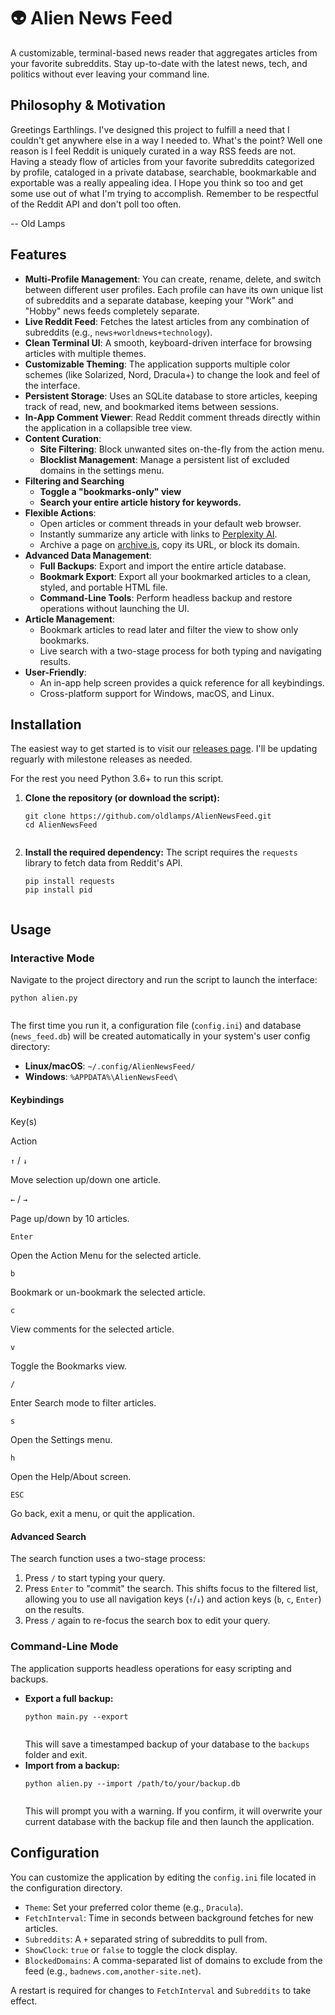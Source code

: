 # 👽 Alien News Feed

A customizable, terminal-based news reader that aggregates articles from your favorite subreddits. Stay up-to-date with the latest news, tech, and politics without ever leaving your command line.

## Philosophy & Motivation

Greetings Earthlings. I've designed this project to fulfill a need that I couldn't get anywhere else in a way I needed to.
What's the point? Well one reason is I feel Reddit is uniquely curated in a way RSS feeds are not. Having a steady flow of articles from your favorite subreddits categorized by profile, cataloged in a private database, searchable, bookmarkable and exportable was a really appealing idea. I Hope you think so too and get some use out of what I'm trying to accomplish. Remember to be respectful of the Reddit API and don't poll too often.

\-- Old Lamps

## Features

* **Multi-Profile Management**: You can create, rename, delete, and switch between different user profiles. Each profile can have its own unique list of subreddits and a separate database, keeping your "Work" and "Hobby" news feeds completely separate.
* **Live Reddit Feed**: Fetches the latest articles from any combination of subreddits (e.g., `news+worldnews+technology`).
* **Clean Terminal UI**: A smooth, keyboard-driven interface for browsing articles with multiple themes.
* **Customizable Theming**: The application supports multiple color schemes (like Solarized, Nord, Dracula+) to change the look and feel of the interface.
* **Persistent Storage**: Uses an SQLite database to store articles, keeping track of read, new, and bookmarked items between sessions.
* **In-App Comment Viewer**: Read Reddit comment threads directly within the application in a collapsible tree view.
* **Content Curation**:
  * **Site Filtering**: Block unwanted sites on-the-fly from the action menu.
  * **Blocklist Management**: Manage a persistent list of excluded domains in the settings menu.
* **Filtering and Searching**
   * **Toggle a "bookmarks-only" view**
   * **Search your entire article history for keywords.**
* **Flexible Actions**:
  * Open articles or comment threads in your default web browser.
  * Instantly summarize any article with links to [Perplexity AI](https://www.perplexity.ai/ "null").
  * Archive a page on [archive.is](https://archive.is "null"), copy its URL, or block its domain.
* **Advanced Data Management**:
  * **Full Backups**: Export and import the entire article database.
  * **Bookmark Export**: Export all your bookmarked articles to a clean, styled, and portable HTML file.
  * **Command-Line Tools**: Perform headless backup and restore operations without launching the UI.
* **Article Management**:
  * Bookmark articles to read later and filter the view to show only bookmarks.
  * Live search with a two-stage process for both typing and navigating results.
* **User-Friendly**:
  * An in-app help screen provides a quick reference for all keybindings.
  * Cross-platform support for Windows, macOS, and Linux.

## Installation

The easiest way to get started is to visit our [releases page](https://github.com/oldlamps/AlienNewsFeed/releases). I'll be updating reguarly with milestone releases as needed.

For the rest you need Python 3.6+ to run this script.

1. **Clone the repository (or download the script):**
   ```
   git clone https://github.com/oldlamps/AlienNewsFeed.git
   cd AlienNewsFeed


   ```
2. **Install the required dependency:** The script requires the `requests` library to fetch data from Reddit's API.
   ```
   pip install requests
   pip install pid


   ```

## Usage

### Interactive Mode

Navigate to the project directory and run the script to launch the interface:

```
python alien.py


```

The first time you run it, a configuration file (`config.ini`) and database (`news_feed.db`) will be created automatically in your system's user config directory:

* **Linux/macOS**: `~/.config/AlienNewsFeed/`
* **Windows**: `%APPDATA%\AlienNewsFeed\`

#### Keybindings

Key(s)

Action

`↑` / `↓`

Move selection up/down one article.

`←` / `→`

Page up/down by 10 articles.

`Enter`

Open the Action Menu for the selected article.

`b`

Bookmark or un-bookmark the selected article.

`c`

View comments for the selected article.

`v`

Toggle the Bookmarks view.

`/`

Enter Search mode to filter articles.

`s`

Open the Settings menu.

`h`

Open the Help/About screen.

`ESC`

Go back, exit a menu, or quit the application.

#### Advanced Search

The search function uses a two-stage process:

1. Press `/` to start typing your query.
2. Press `Enter` to "commit" the search. This shifts focus to the filtered list, allowing you to use all navigation keys (`↑`/`↓`) and action keys (`b`, `c`, `Enter`) on the results.
3. Press `/` again to re-focus the search box to edit your query.

### Command-Line Mode

The application supports headless operations for easy scripting and backups.

* **Export a full backup:**
  ```
  python main.py --export


  ```
  This will save a timestamped backup of your database to the `backups` folder and exit.
* **Import from a backup:**
  ```
  python alien.py --import /path/to/your/backup.db


  ```
  This will prompt you with a warning. If you confirm, it will overwrite your current database with the backup file and then launch the application.

## Configuration

You can customize the application by editing the `config.ini` file located in the configuration directory.

* `Theme`: Set your preferred color theme (e.g., `Dracula`).
* `FetchInterval`: Time in seconds between background fetches for new articles.
* `Subreddits`: A `+` separated string of subreddits to pull from.
* `ShowClock`: `true` or `false` to toggle the clock display.
* `BlockedDomains`: A comma-separated list of domains to exclude from the feed (e.g., `badnews.com,another-site.net`).

A restart is required for changes to `FetchInterval` and `Subreddits` to take effect.
